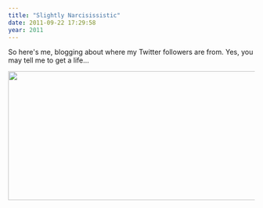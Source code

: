 ```yaml
---
title: "Slightly Narcisissistic"
date: 2011-09-22 17:29:58
year: 2011
---
```

So here's me, blogging about where my Twitter followers are from. Yes, you may tell me to get a life…

<img src="{{'/files/2011/09/canvas.png' | relative_url}}" width="505" height="264" class="centered">

